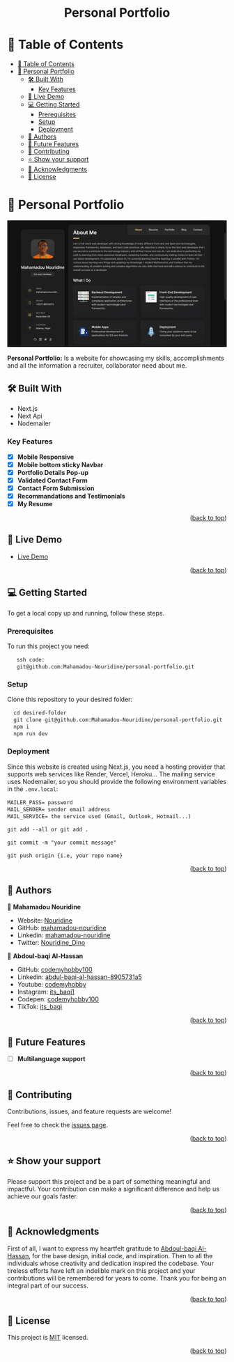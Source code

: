 <a name="readme-top"></a>

<div align="center">
  <h1><b>Personal Portfolio</b></h1>

</div>

<!-- TABLE OF CONTENTS -->

# 📗 Table of Contents

- [📗 Table of Contents](#-table-of-contents)
- [📖 Personal Portfolio ](#-personal-portfolio-)
  - [🛠 Built With ](#-built-with-)
    - [Key Features ](#key-features-)
  - [🚀 Live Demo ](#-live-demo-)
  - [💻 Getting Started ](#-getting-started-)
    - [Prerequisites](#prerequisites)
    - [Setup](#setup)
    - [Deployment](#deployment)
  - [👥 Authors ](#-authors-)
  - [🔭 Future Features ](#-future-features-)
  - [🤝 Contributing ](#-contributing-)
  - [⭐️ Show your support ](#️-show-your-support-)
  - [🙏 Acknowledgments ](#-acknowledgments-)
  - [📝 License ](#-license-)

<!-- PROJECT DESCRIPTION -->

# 📖 Personal Portfolio <a name="about-project"></a>

![Portfolio-image](./public/assets/images/p-img.png)

**Personal Portfolio:** Is a website for showcasing my skills, accomplishments and all the information a recruiter, collaborator need about me.

## 🛠 Built With <a name="built-with"></a>

  <ul>
    <li>Next.js</li>
    <li>Next Api</li>
    <li>Nodemailer</li>
  </ul>

<!-- Features -->

### Key Features <a name="key-features"></a>

- [x] **Mobile Responsive**
- [x] **Mobile bottom sticky Navbar**
- [x] **Portfolio Details Pop-up**
- [x] **Validated Contact Form**
- [x] **Contact Form Submission**
- [x] **Recommandations and Testimonials**
- [x] **My Resume**

<p align="right">(<a href="#readme-top">back to top</a>)</p>

<!-- LIVE DEMO -->

## 🚀 Live Demo <a name="live-demo"></a>

- [Live Demo](https://www.nouridine.me/)

<p align="right">(<a href="#readme-top">back to top</a>)</p>

<!-- GETTING STARTED -->

## 💻 Getting Started <a name="getting-started"></a>

To get a local copy up and running, follow these steps.

### Prerequisites

To run this project you need:

```
   ssh code:
   git@github.com:Mahamadou-Nouridine/personal-portfolio.git
```

### Setup

Clone this repository to your desired folder:

```
  cd desired-folder
  git clone git@github.com:Mahamadou-Nouridine/personal-portfolio.git
  npm i
  npm run dev
```

### Deployment

Since this website is created using Next.js, you need a hosting provider that supports web services like Render, Vercel, Heroku... The mailing service uses Nodemailer, so you should provide the following environment variables in the `.env.local`:

```
MAILER_PASS= password
MAIL_SENDER= sender email address
MAIL_SERVICE= the service used (Gmail, Outlook, Hotmail...)
```

```
git add --all or git add .

```

```
git commit -m "your commit message"

```

```
git push origin {i.e, your repo name}

```

<p align="right">(<a href="#readme-top">back to top</a>)</p>

<!-- AUTHORS -->

## 👥 Authors <a name="authors"></a>

👤 **Mahamadou Nouridine**

- Website: [Nouridine](https://nouridine.me)
- GitHub: [mahamadou-nouridine](https://github.com/mahamadou-nouridine)
- Linkedin: [mahamadou-nouridine](https://www.linkedin.com/in/mahamadou-nouridine)
- Twitter: [Nouridine_Dino](https://twitter.com/Nouridine_Dino)

👤 **Abdoul-baqi Al-Hassan**

- GitHub: [codemyhobby100](https://github.com/codemyhobby100)
- Linkedin: [abdul-baqi-al-hassan-8905731a5](https://linkedin.com/in/abdul-baqi-al-hassan-8905731a5)
- Youtube: [codemyhobby](https://www.youtube.com/c/codemyhobby)
- Instagram: [its_baqi1](https://instagram.com/its_baqi1)
- Codepen: [codemyhobby100](https://codepen.io/codemyhobby100)
- TikTok: [its_baqi](https://www.tiktok.com/@its_baqi?lang=en)

<p align="right">(<a href="#readme-top">back to top</a>)</p>

<!-- FUTURE FEATURES -->

## 🔭 Future Features <a name="future-features"></a>

- [ ] **Multilanguage support**

<p align="right">(<a href="#readme-top">back to top</a>)</p>

<!-- CONTRIBUTING -->

## 🤝 Contributing <a name="contributing"></a>

Contributions, issues, and feature requests are welcome!

Feel free to check the [issues page](https://github.com/Mahamadou-Nouridine/personal-portfolio/issues).

<p align="right">(<a href="#readme-top">back to top</a>)</p>

<!-- SUPPORT -->

## ⭐️ Show your support <a name="support"></a>

Please support this project and be a part of something meaningful and impactful. Your contribution can make a significant difference and help us achieve our goals faster.

<p align="right">(<a href="#readme-top">back to top</a>)</p>

<!-- ACKNOWLEDGEMENTS -->

## 🙏 Acknowledgments <a name="acknowledgements"></a>

First of all,  I want to express my heartfelt gratitude to [Abdoul-baqi Al-Hassan](https://github.com/codemyhobby100), for the base design, initial code, and inspiration. Then to all the individuals whose creativity and dedication inspired the codebase. Your tireless efforts have left an indelible mark on this project and your contributions will be remembered for years to come. Thank you for being an integral part of our success.

<p align="right">(<a href="#readme-top">back to top</a>)</p>

<!-- LICENSE -->

## 📝 License <a name="license"></a>

This project is [MIT](./LICENSE) licensed.

<p align="right">(<a href="#readme-top">back to top</a>)</p>
